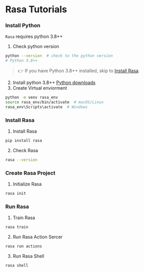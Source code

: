 # Rasa Tutorials
### Install Python
`Rasa` requires python 3.8++



1. Check python version
```bash
python --version  # check to the python version
# Python 3.8++
```
> 👉 If you have Python 3.8++ installed, skip to [Install Rasa](#install-rasa).
2. Install python 3.8++ [Python downloads](https://www.python.org/downloads/)
3. Create Virtual enviorment
```bash
python -m venv rasa_env
source rasa_env/bin/activate  # macOS/Linux
rasa_env\Scripts\activate  # Windows
```



### Install Rasa
1. Install Rasa
```bash
pip install rasa
```
2. Check Rasa
```bash
rasa --version
```



### Create Rasa Project
1. Initialize Rasa
```bash
rasa init
```



### Run Rasa
1. Train Rasa
```bash
rasa train
```
2. Run Rasa Action Sercer
```bash
rasa run actions
```
3. Run Rasa Shell
```bash
rasa shell
```